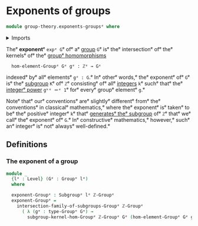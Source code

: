 # Exponents of groups

```agda
module group-theory.exponents-groupsᵉ where
```

<details><summary>Imports</summary>

```agda
open import elementary-number-theory.group-of-integersᵉ

open import foundation.universe-levelsᵉ

open import group-theory.free-groups-with-one-generatorᵉ
open import group-theory.groupsᵉ
open import group-theory.intersections-subgroups-groupsᵉ
open import group-theory.kernels-homomorphisms-groupsᵉ
open import group-theory.subgroupsᵉ
```

</details>

Theᵉ **exponent**ᵉ `expᵉ G`ᵉ ofᵉ aᵉ [group](group-theory.groups.mdᵉ) `G`ᵉ isᵉ theᵉ
intersectionᵉ ofᵉ theᵉ kernelsᵉ ofᵉ theᵉ
[groupᵉ homomorphisms](group-theory.homomorphisms-groups.mdᵉ)

```text
  hom-element-Groupᵉ Gᵉ gᵉ : ℤᵉ → Gᵉ
```

indexedᵉ byᵉ allᵉ elementsᵉ `gᵉ : G`.ᵉ Inᵉ otherᵉ words,ᵉ theᵉ exponentᵉ ofᵉ `G`ᵉ isᵉ theᵉ
[subgroup](group-theory.subgroups.mdᵉ) `K`ᵉ ofᵉ `ℤ`ᵉ consistingᵉ ofᵉ allᵉ
[integers](elementary-number-theory.integers.mdᵉ) `k`ᵉ suchᵉ thatᵉ theᵉ
[integerᵉ power](group-theory.integer-powers-of-elements-groups.mdᵉ) `gᵏᵉ ＝ᵉ 1`ᵉ forᵉ
everyᵉ groupᵉ elementᵉ `g`.ᵉ

Noteᵉ thatᵉ ourᵉ conventionsᵉ areᵉ slightlyᵉ differentᵉ fromᵉ theᵉ conventionsᵉ in
classicalᵉ mathematics,ᵉ where theᵉ exponentᵉ isᵉ takenᵉ to beᵉ theᵉ positiveᵉ integerᵉ
`k`ᵉ thatᵉ
[generatesᵉ theᵉ subgroup](group-theory.subgroups-generated-by-elements-groups.mdᵉ)
ofᵉ `ℤ`ᵉ thatᵉ weᵉ callᵉ theᵉ exponentᵉ ofᵉ `G`.ᵉ Inᵉ constructiveᵉ mathematics,ᵉ however,ᵉ
suchᵉ anᵉ integerᵉ isᵉ notᵉ alwaysᵉ well-defined.ᵉ

## Definitions

### The exponent of a group

```agda
module _
  {lᵉ : Level} (Gᵉ : Groupᵉ lᵉ)
  where

  exponent-Groupᵉ : Subgroupᵉ lᵉ ℤ-Groupᵉ
  exponent-Groupᵉ =
    intersection-family-of-subgroups-Groupᵉ ℤ-Groupᵉ
      ( λ (gᵉ : type-Groupᵉ Gᵉ) →
        subgroup-kernel-hom-Groupᵉ ℤ-Groupᵉ Gᵉ (hom-element-Groupᵉ Gᵉ gᵉ))
```